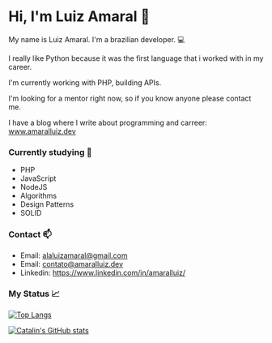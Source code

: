 # Hi, I'm Luiz Amaral :wave:
 
My name is Luiz Amaral. I'm a brazilian developer. :computer: 

I really like Python because it was the first language that i worked with in my career. 

I'm currently working with PHP, building APIs.

I'm looking for a mentor right now, so if you know anyone please contact me.

I have a blog where I write about programming and carreer: www.amaralluiz.dev

### Currently studying :book:
- PHP
- JavaScript
- NodeJS
- Algorithms
- Design Patterns
- SOLID

### Contact :mailbox:
- Email: alaluizamaral@gmail.com
- Email: contato@amaralluiz.dev
- Linkedin: https://www.linkedin.com/in/amaralluiz/

### My Status :chart_with_upwards_trend:

[![Top Langs](https://github-readme-stats.vercel.app/api/top-langs/?username=amaralluiz&hide=html,css&theme=dark)](https://github.com/anuraghazra/github-readme-stats)

[![Catalin's GitHub stats](https://github-readme-stats.vercel.app/api?username=amaralluiz&theme=dark)](https://github.com/anuraghazra/github-readme-stats)
